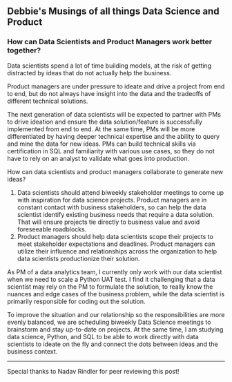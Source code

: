## Debbie's Musings of all things Data Science and Product

### How can Data Scientists and Product Managers work better together? 

Data scientists spend a lot of time building models, at the risk of getting distracted by ideas that do not actually help the business.

Product managers are under pressure to ideate and drive a project from end to end, but do not always have insight into the data and the tradeoffs of different technical solutions. 

The next generation of data scientists will be expected to partner with PMs to drive ideation and ensure the data solution/feature is successfully implemented from end to end.  At the same time, PMs will be more differentiated by having deeper technical expertise and the ability to query and mine the data for new ideas. PMs can build technical skills via certification in SQL and familiarity with various use cases, so they do not have to rely on an analyst to validate what goes into production. 

How can data scientists and product managers collaborate to generate new ideas?
1.	Data scientists should attend biweekly stakeholder meetings to come up with inspiration for data science projects. Product managers are in constant contact with business stakeholders, so can help the data scientist identify existing business needs that require a data solution. That will ensure projects tie directly to business value and avoid foreseeable roadblocks. 
2.	Product managers should help data scientists scope their projects to meet stakeholder expectations and deadlines. Product managers can utilize their influence and relationships across the organization to help data scientists productionize their solution.

As PM of a data analytics team, I currently only work with our data scientist when we need to scale a Python UAT test. I find it challenging that a data scientist may rely on the PM to formulate the solution, to really know the nuances and edge cases of the business problem, while the data scientist is primarily responsible for coding out the solution. 

To improve the situation and our relationship so the responsibilities are more evenly balanced, we are scheduling biweekly Data Science meetings to brainstorm and stay up-to-date on projects. At the same time, I am studying data science, Python, and SQL to be able to work directly with data scientists to ideate on the fly and connect the dots between ideas and the business context.

-------
Special thanks to Nadav Rindler for peer reviewing this post!
